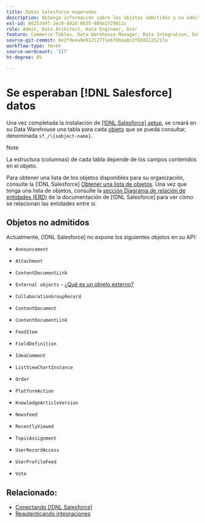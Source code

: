 ```yaml
---
title: Datos Salesforce esperados
description: Obtenga información sobre los objetos admitidos y no admitidos en los datos de Salesforce.
exl-id: 6625349f-2ec0-402d-8635-889a1f29811c
role: Admin, Data Architect, Data Engineer, User
feature: Commerce Tables, Data Warehouse Manager, Data Integration, Data Import/Export
source-git-commit: 6e2f9e4a9e91212771e6f6baa8c2f8101125217a
workflow-type: tm+mt
source-wordcount: '117'
ht-degree: 0%

---
```


# Se esperaban [!DNL Salesforce] datos

Una vez completada la instalación de [[!DNL Salesforce] setup](../integrations/salesforce.md), se creará en su Data Warehouse una tabla para cada [objeto](https://developer.salesforce.com/docs/atlas.en-us.object_reference.meta/object_reference/sforce_api_objects_concepts.htm) que se pueda consultar, denominada `sf_/\{sobject-name}`.

>[!NOTE]
>
>La estructura (columnas) de cada tabla depende de los campos contenidos en el objeto.

Para obtener una lista de los objetos disponibles para su organización, consulte la [!DNL Salesforce] [Obtener una lista de objetos](https://developer.salesforce.com/docs/atlas.en-us.api_rest.meta/api_rest/dome_describeGlobal.htm). Una vez que tenga una lista de objetos, consulte la [sección Diagrama de relación de entidades (ERD)](https://developer.salesforce.com/docs/atlas.en-us.object_reference.meta/object_reference/sforce_api_erd_knowledge.htm) de la documentación de [!DNL Salesforce] para ver cómo se relacionan las entidades entre sí.

## Objetos no admitidos

Actualmente, [!DNL Salesforce] no expone los siguientes objetos en su API:

* `Announcement`
* `Attachment`
* `ContentDocumentLink`
* `External objects` - [¿Qué es un objeto externo?](https://developer.salesforce.com/docs/atlas.en-us.object_reference.meta/object_reference/sforce_api_objects_external_objects.htm)
* `CollaborationGroupRecord`
* `ContentDocument`
* `ContentDocumentLink`
* `FeedItem`
* `FieldDefinition`
* `IdeaComment`
* `ListViewChartInstance`
* `Order`
* `PlatformAction`

* `KnowledgeArticleVersion`
* `NewsFeed`
* `RecentlyViewed`
* `TopicAssignment`
* `UserRecordAccess`
* `UserProfileFeed`
* `Vote`

## Relacionado:

* [Conectando [!DNL Salesforce]](../integrations/salesforce.md)
* [Reautenticando integraciones](https://experienceleague.adobe.com/docs/commerce-knowledge-base/kb/how-to/mbi-reauthenticating-integrations.html?lang=es)
